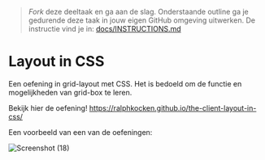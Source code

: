 > _Fork_ deze deeltaak en ga aan de slag. Onderstaande outline ga je gedurende deze taak in jouw eigen GitHub omgeving uitwerken. 
De instructie vind je in: [docs/INSTRUCTIONS.md](docs/INSTRUCTIONS.md)

# Layout in CSS

Een oefening in grid-layout met CSS. Het is bedoeld om de functie en mogelijkheden van grid-box te leren. 

Bekijk hier de oefening!
https://ralphkocken.github.io/the-client-layout-in-css/


Een voorbeeld van een van de oefeningen:

![Screenshot (18)](https://user-images.githubusercontent.com/106448490/198568327-773b5d64-597e-4f91-b9f0-4f1ab2d30fe6.png)

